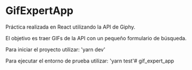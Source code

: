 # GifExpertApp

Práctica realizada en React utilizando la API de Giphy.

El objetivo es traer GIFs de la API con un pequeño formulario de búsqueda.

Para iniciar el proyecto utilizar: 'yarn dev'

Para ejecutar el entorno de prueba utilizar: 'yarn test'# gif_expert_app
